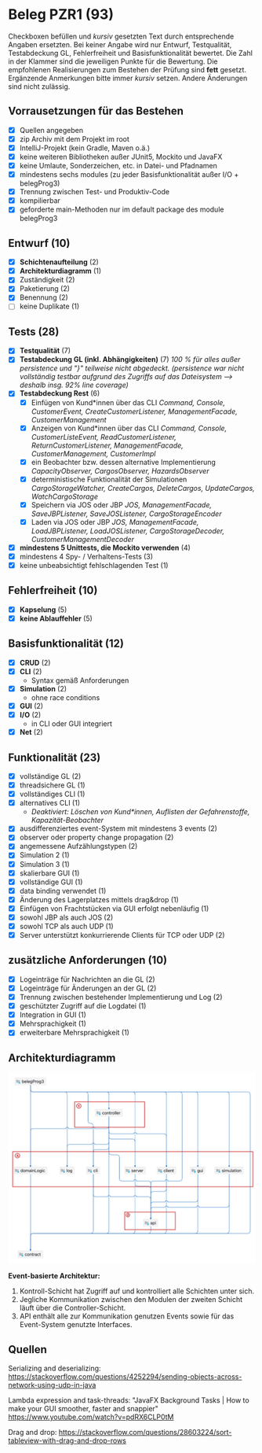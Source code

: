 # Beleg PZR1 (93)
Checkboxen befüllen und _kursiv_ gesetzten Text durch entsprechende Angaben ersetzten.
Bei keiner Angabe wird nur Entwurf, Testqualität, Testabdeckung GL, Fehlerfreiheit und Basisfunktionalität bewertet.
Die Zahl in der Klammer sind die jeweiligen Punkte für die Bewertung.
Die empfohlenen Realisierungen zum Bestehen der Prüfung sind **fett** gesetzt.
Ergänzende Anmerkungen bitte immer _kursiv_ setzen. Andere Änderungen sind nicht zulässig.

## Vorrausetzungen für das Bestehen
- [x] Quellen angegeben
- [x] zip Archiv mit dem Projekt im root
- [x] IntelliJ-Projekt (kein Gradle, Maven o.ä.)
- [x] keine weiteren Bibliotheken außer JUnit5, Mockito und JavaFX
- [x] keine Umlaute, Sonderzeichen, etc. in Datei- und Pfadnamen
- [x] mindestens sechs modules (zu jeder Basisfunktionalität außer I/O + belegProg3)
- [x] Trennung zwischen Test- und Produktiv-Code
- [x] kompilierbar
- [x] geforderte main-Methoden nur im default package des module belegProg3

## Entwurf (10)
- [x] **Schichtenaufteilung** (2)
- [x] **Architekturdiagramm** (1)
- [x] Zuständigkeit (2)
- [x] Paketierung (2)
- [x] Benennung (2)
- [ ] keine Duplikate (1)

## Tests (28)
- [x] **Testqualität** (7)
- [x] **Testabdeckung GL (inkl. Abhängigkeiten)** (7) _100 % für alles außer persistence und "}" teilweise nicht abgedeckt. (persistence war nicht vollständig testbar aufgrund des Zugriffs auf das Dateisystem --> deshalb insg. 92% line coverage)_
- [x] **Testabdeckung Rest** (6)
  - [x] Einfügen von Kund*innen über das CLI _Command, Console, CustomerEvent, CreateCustomerListener, ManagementFacade, CustomerManagement_
  - [x] Anzeigen von Kund*innen über das CLI _Command, Console, CustomerListeEvent, ReadCustomerListener, ReturnCustomerListener, ManagementFacade, CustomerManagement, CustomerImpl_
  - [x] ein Beobachter bzw. dessen alternative Implementierung _CapacityObserver, CargosObserver, HazardsObserver_
  - [x] deterministische Funktionalität der Simulationen _CargoStorageWatcher, CreateCargos, DeleteCargos, UpdateCargos, WatchCargoStorage_
  - [x] Speichern via JOS oder JBP _JOS, ManagementFacade, SaveJBPListener, SaveJOSListener, CargoStorageEncoder_
  - [x] Laden via JOS oder JBP _JOS, ManagementFacade, LoadJBPListener, LoadJOSListener, CargoStorageDecoder, CustomerManagementDecoder_
- [x] **mindestens 5 Unittests, die Mockito verwenden** (4)
- [x] mindestens 4 Spy- / Verhaltens-Tests (3)
- [x] keine unbeabsichtigt fehlschlagenden Test (1)

## Fehlerfreiheit (10)
- [x] **Kapselung** (5)
- [x] **keine Ablauffehler** (5)

## Basisfunktionalität (12)
- [x] **CRUD** (2)
- [x] **CLI** (2)
  * Syntax gemäß Anforderungen
- [x] **Simulation** (2)
  * ohne race conditions
- [x] **GUI** (2)
- [x] **I/O** (2)
  * in CLI oder GUI integriert
- [x] **Net** (2)

## Funktionalität (23)
- [x] vollständige GL (2)
- [x] threadsichere GL (1)
- [x] vollständiges CLI (1)
- [x] alternatives CLI (1)
  * _Deaktiviert: Löschen von Kund*innen, Auflisten der Gefahrenstoffe, Kapazität-Beobachter_
- [x] ausdifferenziertes event-System mit mindestens 3 events (2)
- [x] observer oder property change propagation (2)
- [x] angemessene Aufzählungstypen (2)
- [x] Simulation 2 (1)
- [x] Simulation 3 (1)
- [x] skalierbare GUI (1)
- [x] vollständige GUI (1)
- [x] data binding verwendet (1)
- [x] Änderung des Lagerplatzes mittels drag&drop (1)
- [x] Einfügen von Frachtstücken via GUI erfolgt nebenläufig (1)
- [x] sowohl JBP als auch JOS (2)
- [x] sowohl TCP als auch UDP (1)
- [x] Server unterstützt konkurrierende Clients für TCP oder UDP (2)

## zusätzliche Anforderungen (10)
- [x] Logeinträge für Nachrichten an die GL (2)
- [x] Logeinträge für Änderungen an der GL (2)
- [x] Trennung zwischen bestehender Implementierung und Log (2)
- [x] geschützter Zugriff auf die Logdatei (1)
- [x] Integration in GUI (1)
- [x] Mehrsprachigkeit (1)
- [x] erweiterbare Mehrsprachigkeit (1)

## Architekturdiagramm
![Architekturdiagramm](architecture.png)

**Event-basierte Architektur:**
1) Kontroll-Schicht hat Zugriff auf und kontrolliert alle Schichten unter sich. 
2) Jegliche Kommunikation
   zwischen den Modulen der zweiten Schicht läuft über die Controller-Schicht. 
3) API enthält alle zur Kommunikation genutzen Events sowie für
das Event-System genutzte Interfaces.

## Quellen
Serializing and deserializing: 
https://stackoverflow.com/questions/4252294/sending-objects-across-network-using-udp-in-java

Lambda expression and task-threads: 
"JavaFX Background Tasks | How to make your GUI smoother, faster and snappier" https://www.youtube.com/watch?v=pdRX6CLP0tM

Drag and drop: 
https://stackoverflow.com/questions/28603224/sort-tableview-with-drag-and-drop-rows




